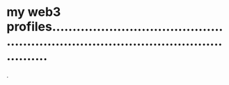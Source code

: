 # my web3 profiles.........................................................................................................
.
